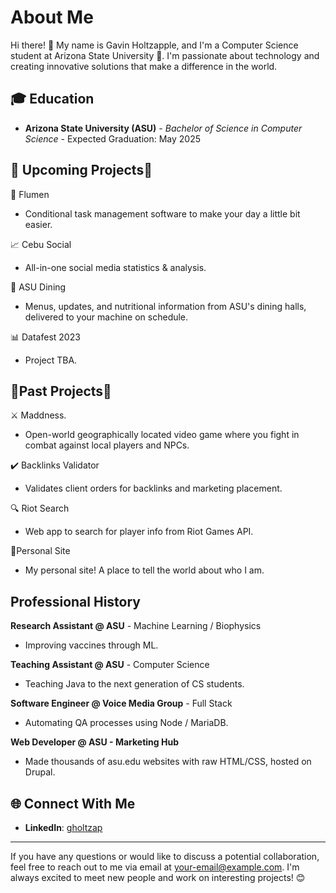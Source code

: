 # About Me

Hi there! 👋 My name is Gavin Holtzapple, and I'm a Computer Science student at Arizona State University 🌵. I'm passionate about technology and creating innovative solutions that make a difference in the world. 

## 🎓 Education

- **Arizona State University (ASU)** - *Bachelor of Science in Computer Science* - Expected Graduation: May 2025

## 🚀 Upcoming Projects🚀

🌊 Flumen
- Conditional task management software to make your day a little bit easier.

📈 Cebu Social 
- All-in-one social media statistics & analysis.

🍜 ASU Dining 
- Menus, updates, and nutritional information from ASU's dining halls, delivered to your machine on schedule.

📊 Datafest 2023
- Project TBA.

## 🧘Past Projects🧘

⚔️ Maddness. 
- Open-world geographically located video game where you fight in combat against local players and NPCs.

✔️ Backlinks Validator
- Validates client orders for backlinks and marketing placement.

🔍 Riot Search
- Web app to search for player info from Riot Games API.

🧑Personal Site
- My personal site! A place to tell the world about who I am.

## Professional History

**Research Assistant @ ASU** - Machine Learning / Biophysics
- Improving vaccines through ML. 

**Teaching Assistant @ ASU** - Computer Science
- Teaching Java to the next generation of CS students.

**Software Engineer @ Voice Media Group** - Full Stack
- Automating QA processes using Node / MariaDB.

**Web Developer @ ASU - Marketing Hub**
- Made thousands of asu.edu websites with raw HTML/CSS, hosted on Drupal.

## 🌐 Connect With Me

- **LinkedIn**: [gholtzap](https://www.linkedin.com/in/gholtzap/)

---

If you have any questions or would like to discuss a potential collaboration, feel free to reach out to me via email at [your-email@example.com](mailto:your-gholtzap@asu.edu). I'm always excited to meet new people and work on interesting projects! 😊
